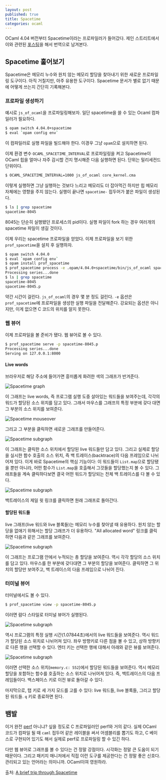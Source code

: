 ```yaml
---
layout: post
published: true
title: Spacetime
categories: ocaml
---
```


OCaml 4.04 버전부터 Spacetime이라는 프로파일러가 들어갔다. 제인
스트리트에서 이와 관련된
[포스팅](https://blogs.janestreet.com/a-brief-trip-through-spacetime/)을
해서 번역으로 남겨본다.

## Spacetime 훑어보기

Spacetime은 메모리 누수와 원치 않는 메모리 할당을 찾아내기 위한 새로운
프로파일링 도구이다. 아직 거칠지만, 아주 유용한 도구이다. Spacetime
문서가 별로 없기 때문에 어떻게 쓰는지 간단히 기록해본다.

### 프로파일 생성하기

예시로 `js_of_ocaml`을 프로파일링해보자. 일단 spacetime을 쓸 수 있는
Ocaml 컴파일러가 필요하다.

```bash
$ opam switch 4.04.0+spacetime
$ eval `opam config env`
```

이 컴파일러로 실행 파일을 빌드해야 한다. 이경우 그냥 `opam`으로
설치하면 된다.

이제 환경 변수 `OCAML_SPACETIME_INTERVAL`로 프로파일링을 켜고
Spacetime이 OCaml 힙을 얼마나 자주 감시할 건지 명시해준 다음 실행하면
된다. 단위는 밀리세컨드 단위이다.

```bash
$ OCAML_SPACETIME_INTERVAL=1000 js_of_ocaml core_kernel.cma
```

이렇게 실행하면 그냥 실행하는 것보다 느리고 메모리도 더 잡아먹긴
하지만 힙 메모리 자체에는 영향을 주지 않는다. 실행이 끝나면
`spacetime-` 접두어가 붙은 파일이 생성된다.

```bash
$ ls | grep spacetime
spacetime-8045
```

8045는 단순히 실행됐던 프로세스의 pid이다. 실행 파일이 fork 하는 경우
여러개의 spacetime 파일이 생길 것이다.

이제 우리는 spacetime 프로파일을 얻었다. 이제 프로파일을 보기 위한
`prof_spacetime`을 설치 후 실행하자.

```bash
$ opam switch 4.04.0
$ eval `opam config env`
$ opam install prof_spacetime
$ prof_spacetime process -e .opam/4.04.0+spacetime/bin/js_of_ocaml spacetime-8045
Processing series...done
$ ls | grep spacetime
spacetime-8045
spacetime-8045.p
```

약간 시간이 걸린다. `js_of_ocaml`의 경우 몇 분 정도 걸린다. `-e`
옵션은 `prof_spacetime`에 프로파일을 생성한 실행 파일을
전달해준다. 강요되는 옵션은 아니지만, 이게 없으면 C 코드의 위치를 알지
못한다.

### 웹 뷰어

이제 프로파일을 볼 준비가 됐다. 웹 뷰어로 볼 수 있다.

```bash
$ prof_spacetime serve -p spacetime-8045.p
Processing series...done
Serving on 127.0.0.1:8000
```

#### Live words

브라우저로 해당 주소에 들어가면 흥미롭게 화려한 색의 그래프가
반겨준다.

![Spacetime
graph](https://blog.janestreet.com/a-brief-trip-through-spacetime/spacetime1.png)

이 그래프는 live words, 즉 프로그램 실행 도중 살아있는 워드들을
보여주는데, 각각의 워드가 할당된 소스 위치를 담고 있다. 그래서
마우스를 그래프의 특정 부분에 갖다 대면 그 부분의 소스 위치를
보여준다.

![Spacetime
mouseover](https://blog.janestreet.com/a-brief-trip-through-spacetime/spacetime2.png)

그리고 그 부분을 클릭하면 새로운 그래프를 만들어준다.

![Spacetime
subgraph](https://blog.janestreet.com/a-brief-trip-through-spacetime/spacetime3.png)

이 그래프는 클릭한 소스 위치에서 할당된 live 워드들만 담고
있다. 그리고 실제로 할당을 실시한 함수 호출의 소스 위치, 즉 백
트레이스(backtrace)의 다음 프레임으로 나뉘어져 있다. 이게 바로
Spacetime의 핵심 기능이다: 이 워드들이 `List.map`으로 할당됐을 뿐만
아니라, 어떤 함수가 `List.map`을 호출해서 그것들을 할당했는지 볼 수
있다. 그래프들을 계속 클릭하다보면 결국 어떤 워드가 할당되는 전체 백
트레이스를 다 볼 수 있다.

![Spacetime
subgraph](https://blog.janestreet.com/a-brief-trip-through-spacetime/spacetime4.png)

백트레이스의 제일 윗 링크를 클릭하면 원래 그래프로 돌아간다.

#### 할당된 워드들

live 그래프(live 워드와 live 블록들)는 메모리 누수를 찾아낼 때
유용하다. 원치 않는 할당을 없애기 위해서는 할당 그래프가 더
유용하다. "All allocated word" 링크를 클릭하면 다음과 같은 그래프를
보여준다.

![Spacetime
subgraph](https://blog.janestreet.com/a-brief-trip-through-spacetime/spacetime5.png)

이 그래프는 프로그램 안에서 누적되는 총 할당을 보여준다. 역시 각각
할당의 소스 위치를 담고 있다. 마우스를 한 부분에 갖다대면 그 부분의
할당을 보여준다. 클릭하면 그 위치의 할당만 보여주고, 백 트레이스의
다음 프레임으로 나뉘어 진다.

### 터미널 뷰어

터미널에서도 볼 수 있다.

```bash
$ prof_spacetime view -p spacetime-8045.p
```

이러면 람다 스타일로 터미널 뷰어가 실행된다.

![Spacetime
subgraph](https://blog.janestreet.com/a-brief-trip-through-spacetime/spacetime6.png)

역시 프로그램의 특정 실행 시간(1.07844초)에서의 live 워드들을
보여준다. 역시 워드가 할당된 소스 위치로 나뉘어져 있다. 좌우 방향키로
다른 점을 볼 수 있고, 상하 방향키로 다른 행을 선택할 수 있다. 엔터
키는 선택한 행에 대해서 아래와 같은 뷰를 보여준다.

![Spacetime
subgraph](https://blog.janestreet.com/a-brief-trip-through-spacetime/spacetime7.png)

이러면 선택한 소스 위치(`memory.c: 552`)에서 할당된 워드들을
보여준다. 역시 메모리 할당을 포함하는 함수를 호출하는 소스 위치로
나뉘어져 있다. 즉, 백트레이스의 다음 프레임들이다. 백스페이스 키로
이전 뷰로 돌아갈 수 있다.

마지막으로, 탭 키로 세 가지 모드를 고를 수 있다: live 워드들, live
블록들, 그리고 할당된 워드들. `q` 키로 종료하면 된다.

## 뱀발

이거 완전 [perf](https://perf.wiki.kernel.org/index.php/Main_Page)
아니냐? 싶을 정도로 C 프로파일러인 perf와 거의 같다. 실제 OCaml 코드가
컴파일 될 때 `caml` 접두어 같은 레이블을 써서 어셈블리를 뽑기도 하고,
C 베이스로 구현되어 있기도 해서 실제로 perf로 프로파일링 할 수 있긴
하다.

다만 웹 뷰어로 그래프를 볼 수 있다는 건 정말 강점이다. 시각화는 정말
큰 도움이 되기 때문이다. 그리고 패키지 매니저에서 직접 이런 도구를
제공한다는 건 정말 좋은 신호다. 관리되고 있는 언어라는
의미니까. OCaml이여 영원하라.


출처: [A brief trip through
Spacetime](https://blogs.janestreet.com/a-brief-trip-through-spacetime/)
